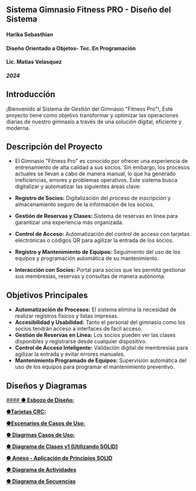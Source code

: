 ## Sistema Gimnasio Fitness PRO - Diseño del Sistema
#### Harika Sebasthian
#### Diseño Orientado a Objetos- Tec. En Programación
#### Lic. Matias Velasquez
##### 2024
###
## Introducción
¡Bienvenido al Sistema de Gestión del Gimnasio "Fitness Pro"!, Este proyecto tiene como objetivo transformar y optimizar las operaciones diarias de nuestro gimnasio a través de una solución digital, eficiente y moderna.

## Descripción del Proyecto

- El Gimnasio "Fitness Pro" es conocido por ofrecer una experiencia de entrenamiento de alta calidad a sus socios. Sin embargo, los procesos actuales se llevan a cabo de manera manual, lo que ha generado ineficiencias, errores y problemas operativos. Este sistema busca digitalizar y automatizar las siguientes áreas clave:

- **Registro de Socios:** Digitalización del proceso de inscripción y almacenamiento seguro de la información de los socios.
- **Gestión de Reservas y Clases:** Sistema de reservas en línea para garantizar una experiencia más organizada.
- **Control de Acceso:** Automatización del control de acceso con tarjetas electrónicas o códigos QR para agilizar la entrada de los socios.
- **Registro y Mantenimiento de Equipos:** Seguimiento del uso de los equipos y programación automática de su mantenimiento.
- **Interacción con Socios:** Portal para socios que les permita gestionar sus membresías, reservas y consultas de manera autónoma.

## Objetivos Principales

- **Automatización de Procesos:** El sistema elimina la necesidad de realizar registros físicos y listas impresas.
- **Accesibilidad y Usabilidad:** Tanto el personal del gimnasio como los socios tendrán acceso a interfaces de facíl acceso.
- **Gestión de Reservas en Línea:** Los socios pueden ver las clases disponibles y registrarse desde cualquier dispositivo.
- **Control de Acceso Inteligente:** Validación digital de membresías para agilizar la entrada y evitar errores manuales.
- **Mantenimiento Programado de Equipos:** Supervisión automática del uso de los equipos para programar el mantenimiento preventivo.
## Diseños y Diagramas
[#### **● Esbozo de Diseño:**](https://drive.google.com/file/d/1ipLy2Yzf19XskEwPUWii05zK3KFuNSmf/view?usp=sharing)[](https://drive.google.com/file/d/1P4Dzh-XjStmt1UO6Sulw2zr2Y9HH_B68/view?usp=sharing)                               

[**●Tarjetas CRC:**](https://docs.google.com/spreadsheets/d/1RZLa_S_f_hPz4jMp3gbL-ROS3zrso7GE/edit?usp=sharing&ouid=103155954299850366903&rtpof=true&sd=true)

[**●Escenarios de Casos de Uso:**](https://docs.google.com/spreadsheets/d/1ieskX2TF1jHCkCJew-rCxBZ6fUdH4Ypj/edit?usp=sharing&ouid=103155954299850366903&rtpof=true&sd=true)

[**● Diagrmas Casos de Uso:**](https://drive.google.com/file/d/1VmCP5j0LtNpyWSzHCOmCFVYVieojGFji/view?usp=sharing)

[**● Diagrama de Clases v1 (Utilizando SOLID)**](https://drive.google.com/file/d/1Ogr0PiFws1k99FMd961p6ZAIdnAxd8MX/view?usp=sharing)

[**● Anexo - Aplicación de Principios SOLID**](https://drive.google.com/file/d/1BkwDWMr3QvfOYs4ceuX0OSNB-uYEgZld/view?usp=sharing)

[**● Diagrama de Actividades**](https://drive.google.com/file/d/1t1qVLT8T9Dpj5SybmFNFr8ZgsDvFp1gW/view?usp=sharing)

[**● Diagrama de Secuencias**](https://drive.google.com/file/d/1KeEkROZjTwGF5jbBCok-TUgxXJFxLZ-x/view?usp=sharing)
